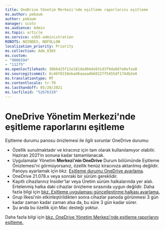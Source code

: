 ```yaml
---
title: OneDrive Yönetim Merkezi'nde eşitleme raporlarını eşitleme
ms.author: pebaum
author: pebaum
manager: scotv
ms.audience: Admin
ms.topic: article
ms.service: o365-administration
ROBOTS: NOINDEX, NOFOLLOW
localization_priority: Priority
ms.collection: Adm_O365
ms.custom:
- "9006594"
- "11275"
ms.openlocfilehash: 30b6425f11e181dad04da931d3f9da0d7e0efaa0
ms.sourcegitcommit: 6c46f0158ebad6aaeadb6822ff5455df174db2e8
ms.translationtype: MT
ms.contentlocale: tr-TR
ms.lasthandoff: 05/20/2021
ms.locfileid: "52676310"
---
```

# <a name="onedrive-sync-reports-in-the-app-admin-center"></a>OneDrive Yönetim Merkezi'nde eşitleme raporlarını eşitleme

Eşitleme durumu panosu önizlemesi ile ilgili sorunlar OneDrive durumu:

- Özellik sunulmaktadır ve kiracınız için tam olarak kullanılamıyor olabilir. Haziran 2021'in sonuna kadar tamamlanacak.
- Uygulamalar Yönetim **Merkezi'nin OneDrive** Durum bölümünde Eşitleme Önizlemesi'ni görmüyorsanız, özellik henüz kiracınıza aktarılmış değildir. Panoyu ayarlamak için bkz. [Eşitleme durumu OneDrive ayarlama](/OneDrive/sync-health#set-up-the-onedrive-sync-health-dashboard).
- OneDrive 21.078.x veya sonraki bir sürüm gereklidir.
- Kayıtlı cihazlarınız Insider'lar veya Üretim sürüm halkalarında yer alalı. Ertelenmiş halka daki cihazlar önizleme sırasında uygun değildir. Daha fazla bilgi için [bkz. Eşitleme uygulaması güncelleştirme halkası ayarlama.](/OneDrive/use-group-policy#set-the-sync-app-update-ring)
- Grup İlkesi'nin etkinleştirildikten sonra cihazlar panoda görünmesi 3 gün kadar zaman kadar zaman alsa da, bu süre 3 gün kadar sürer.
- Şu anda bu özellik için Mac desteği yoktur.

Daha fazla bilgi için [bkz. OneDrive Yönetim Merkezi'nde eşitleme raporlarını eşitleme.](/OneDrive/sync-health)